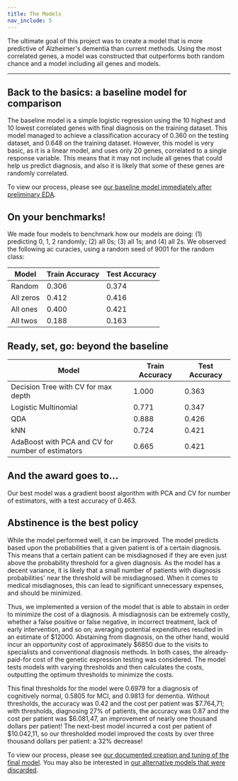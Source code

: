 ```yaml
---
title: The Models
nav_include: 5
---
```


The ultimate goal of this project was to create a model that is more predictive of Alzheimer's dementia than current methods. Using the most correlated genes, a model was constructed that outperforms both random chance and a model including all genes and models.

----------


Back to the basics: a baseline model for comparison
-------------

The baseline model is a simple logistic regression using the 10 highest and 10 lowest correlated genes with final diagnosis on the training dataset. This model managed to achieve a classification accuracy of 0.360 on the testing dataset, and 0.648 on the training dataset. However, this model is very basic, as it is a linear model, and uses only 20 genes, correlated to a single response variable. This means that it may not include all genes that could help us predict diagnosis, and also it is likely that some of these genes are randomly correlated.

To view our process, please see [our baseline model immediately after preliminary EDA](EDA_notebook.md).

On your benchmarks!
-------------
We made four models to benchmark how our models are doing: (1) predicting 0, 1, 2 randomly; (2) all 0s; (3) all 1s; and (4) all 2s. We observed the following ac curacies, using a random seed of 9001 for the random class:

| Model     | Train Accuracy | Test Accuracy |
| --------- | -------------- | ------------- |
| Random    | 0.306          | 0.374         |
| All zeros | 0.412          | 0.416         |
| All ones  | 0.400          | 0.421         |
| All twos  | 0.188          | 0.163         |


Ready, set, go: beyond the baseline
-------------

| Model                                    | Train Accuracy | Test Accuracy |
| ---------------------------------------- | -------------- | ------------- |
| Decision Tree with CV for max depth      | 1.000          | 0.363         |
| Logistic Multinomial                     | 0.771          | 0.347         |
| QDA                                      | 0.888          | 0.426         |
| kNN                                      | 0.724          | 0.421         |
| AdaBoost with PCA and CV for number of estimators | 0.665          | 0.421         |


And the award goes to...
------------------
Our best model was a gradient boost algorithm with PCA and CV for number of estimators, with a test accuracy of 0.463.


Abstinence is the best policy
-------------

While the model performed well, it can be improved. The model predicts based upon the probabilities that a given patient is of a certain diagnosis. This means that a certain patient can be misdiagnosed if they are even just above the probability threshold for a given diagnosis. As the model has a decent variance, it is likely that a small number of patients with diagnosis probabilities' near the threshold will be misdiagnosed. When it comes to medical misdiagnoses, this can lead to significant unnecessary expenses, and should be minimized. 

Thus, we implemented a version of the model that is able to abstain in order to minimize the cost of a diagnosis. A misdiagnosis can be extremely costly, whether a false positive or false negative, in incorrect treatment, lack of early intervention, and so on; averaging potential expenditures resulted in an estimate of $12000. Abstaining from diagnosis, on the other hand, would incur an opportunity cost of approximately $6850 due to the visits to specialists and conventional diagnosis methods. In both cases, the already-paid-for cost of the genetic expression testing was considered. The model tests models with varying thresholds and then calculates the costs, outputting the optimum thresholds to minimize the costs.

This final thresholds for the model were 0.6979 for a diagnosis of cognitively normal, 0.5805 for MCI, and 0.9813 for dementia. Without thresholds, the accuracy was 0.42 and the cost per patient was $7.764,71; with thresholds, diagnosing 27% of patients, the accuracy was 0.87 and the cost per patient was $6.081,47, an improvement of nearly one thousand dollars per patient! The next-best model incurred a cost per patient of $10.042,11, so our thresholded model improved the costs by over three thousand dollars per patient: a 32% decrease!

To view our process, please see [our documented creation and tuning of the final model](Finalmodel_notebook.md). You may also be interested in [our alternative models that were discarded](Modelgraveyard_notebook.md).
